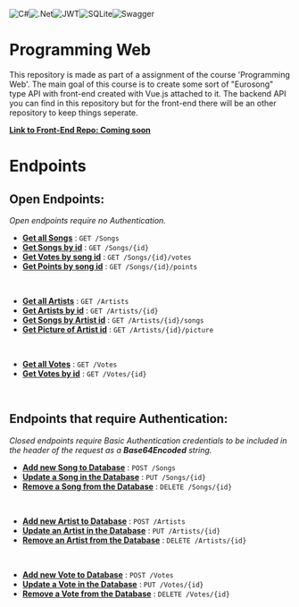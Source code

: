 ![C#](https://img.shields.io/badge/c%23-%23239120.svg?style=for-the-badge&logo=c-sharp&logoColor=white)![.Net](https://img.shields.io/badge/.NET-5C2D91?style=for-the-badge&logo=.net&logoColor=white)![JWT](https://img.shields.io/badge/JWT-black?style=for-the-badge&logo=JSON%20web%20tokens)![SQLite](https://img.shields.io/badge/sqlite-%2307405e.svg?style=for-the-badge&logo=sqlite&logoColor=white)![Swagger](https://img.shields.io/badge/-Swagger-%23Clojure?style=for-the-badge&logo=swagger&logoColor=white)

# **Programming Web**

This repository is made as part of a assignment of the course 'Programming Web'. The main goal of this course is to create some sort of "Eurosong" type API with front-end created with Vue.js attached to it. The backend API you can find in this repository but for the front-end there will be an other repository to keep things seperate.

[**Link to Front-End Repo: Coming soon**]()

# **Endpoints**

## **Open Endpoints:**
*Open endpoints require no Authentication.*

- [**Get all Songs**](docs/songs.md#get-requests) : `GET /Songs`
- [**Get Songs by id**](docs/songs.md#get-requests) : `GET /Songs/{id}`
- [**Get Votes by song id**](docs/songs.md#get-requests) : `GET /Songs/{id}/votes`
- [**Get Points by song id**](docs/songs.md#get-requests) : `GET /Songs/{id}/points`

<br>

- [**Get all Artists**](docs/artists.md#get-requests) : `GET /Artists`
- [**Get Artists by id**](docs/artists.md#get-requests) : `GET /Artists/{id}`
- [**Get Songs by Artist id**](docs/artists.md#get-requests) : `GET /Artists/{id}/songs`
- [**Get Picture of Artist id**](docs/artists.md#get-requests) : `GET /Artists/{id}/picture`

<br>

- [**Get all Votes**](docs/votes.md#get-requests) : `GET /Votes`
- [**Get Votes by id**](docs/votes.md#get-requests) : `GET /Votes/{id}`

<br>

## **Endpoints that require Authentication:**

*Closed endpoints require Basic Authentication credentials to be included in the header of the request as a **Base64Encoded** string.*

- [**Add new Song to Database**](docs/songs.md#post-requests) : `POST /Songs`
- [**Update a Song in the Database**](docs/songs.md#put-requests) : `PUT /Songs/{id}`
- [**Remove a Song from the Database**](docs/songs.md#delete-requests) : `DELETE /Songs/{id}`

<br>

- [**Add new Artist to Database**](docs/artists.md#post-requests) : `POST /Artists`
- [**Update an Artist in the Database**](docs/artists.md#put-requests) : `PUT /Artists/{id}`
- [**Remove an Artist from the Database**](docs/artists.md#delete-requests) : `DELETE /Artists/{id}`

<br>

- [**Add new Vote to Database**](docs/votes.md#post-requests) : `POST /Votes`
- [**Update a Vote in the Database**](docs/votes.md#put-requests) : `PUT /Votes/{id}`
- [**Remove a Vote from the Database**](docs/votes.md#delete-requests) : `DELETE /Votes/{id}`





